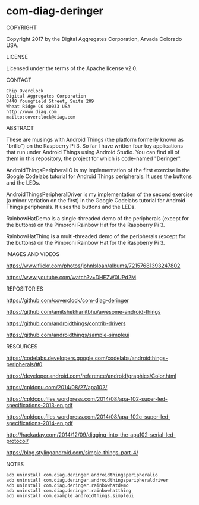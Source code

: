# com-diag-deringer

COPYRIGHT

Copyright 2017 by the  Digital Aggregates Corporation, Arvada Colorado USA.

LICENSE

Licensed under the terms of the Apache license v2.0.

CONTACT

    Chip Overclock
    Digital Aggregates Corporation
    3440 Youngfield Street, Suite 209
    Wheat Ridge CO 80033 USA
    http://www.diag.com
    mailto:coverclock@diag.com

ABSTRACT

These are musings with Android Things (the platform formerly known
as "brillo") on the Raspberry Pi 3. So far I have written four toy
applications that run under Android Things using Android Studio. You
can find all of them in this repository, the project for which is
code-named "Deringer".

AndroidThingsPeripheralIO is my implementation of the first exercise in
the Google Codelabs tutorial for Android Things peripherals. It uses the
buttons and the LEDs.

AndroidThingsPeripheralDriver is my implementation of the second exercise
(a minor variation on the first) in the Google Codelabs tutorial for
Android Things peripherals. It uses the buttons and the LEDs.

RainbowHatDemo is a single-threaded demo of the peripherals (except for
the buttons) on the Pimoroni Rainbow Hat for the Raspberry Pi 3.

RainbowHatThing is a multi-threaded demo of the peripherals (except for
the buttons) on the Pimoroni Rainbow Hat for the Raspberry Pi 3.

IMAGES AND VIDEOS

<https://www.flickr.com/photos/johnlsloan/albums/72157681393247802>

<https://www.youtube.com/watch?v=DHEZW0UPd2M>

REPOSITORIES

<https://github.com/coverclock/com-diag-deringer>

<https://github.com/amitshekhariitbhu/awesome-android-things>

<https://github.com/androidthings/contrib-drivers>

<https://github.com/androidthings/sample-simpleui>

RESOURCES

<https://codelabs.developers.google.com/codelabs/androidthings-peripherals/#0>

<https://developer.android.com/reference/android/graphics/Color.html>

<https://cpldcpu.com/2014/08/27/apa102/>

<https://cpldcpu.files.wordpress.com/2014/08/apa-102-super-led-specifications-2013-en.pdf>

<https://cpldcpu.files.wordpress.com/2014/08/apa-102c-super-led-specifications-2014-en.pdf>

<http://hackaday.com/2014/12/09/digging-into-the-apa102-serial-led-protocol/>

<https://blog.stylingandroid.com/simple-things-part-4/>

NOTES

    adb uninstall com.diag.deringer.androidthingsperipheralio
    adb uninstall com.diag.deringer.androidthingsperipheraldriver
    adb uninstall com.diag.deringer.rainbowhatdemo
    adb uninstall com.diag.deringer.rainbowhatthing
    adb uninstall com.example.androidthings.simpleui

